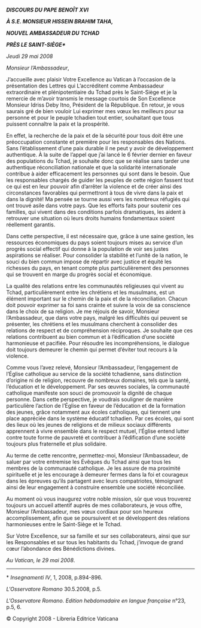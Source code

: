 ***DISCOURS DU PAPE BENOÎT XVI***

***À S.E. MONSIEUR HISSEIN BRAHIM TAHA,***

***NOUVEL AMBASSADEUR DU TCHAD***

***PRÈS LE SAINT-SIÈGE\****

*Jeudi 29 mai 2008*

*Monsieur l’Ambassadeur*,

J’accueille avec plaisir Votre Excellence au Vatican à l’occasion de la présentation des Lettres qui L’accréditent comme Ambassadeur extraordinaire et plénipotentiaire du Tchad près le Saint-Siège et je la remercie de m’avoir transmis le message courtois de Son Excellence Monsieur Idriss Deby Itno, Président de la République. En retour, je vous saurais gré de bien vouloir Lui exprimer mes vœux les meilleurs pour sa personne et pour le peuple tchadien tout entier, souhaitant que tous puissent connaître la paix et la prospérité.

En effet, la recherche de la paix et de la sécurité pour tous doit être une préoccupation constante et première pour les responsables des Nations. Sans l’établissement d’une paix durable il ne peut y avoir de développement authentique. À la suite de l’appel que j’ai lancé le 6 février dernier en faveur des populations du Tchad, je souhaite donc que se réalise sans tarder une authentique réconciliation nationale et que la solidarité internationale contribue à aider efficacement les personnes qui sont dans le besoin. Que les responsables chargés de guider les peuples de cette région fassent tout ce qui est en leur pouvoir afin d’arrêter la violence et de créer ainsi des circonstances favorables qui permettront à tous de vivre dans la paix et dans la dignité! Ma pensée se tourne aussi vers les nombreux réfugiés qui ont trouvé asile dans votre pays. Que les efforts faits pour soutenir ces familles, qui vivent dans des conditions parfois dramatiques, les aident à retrouver une situation où leurs droits humains fondamentaux soient réellement garantis.

Dans cette perspective, il est nécessaire que, grâce à une saine gestion, les ressources économiques du pays soient toujours mises au service d’un progrès social effectif qui donne à la population de voir ses justes aspirations se réaliser. Pour consolider la stabilité et l’unité de la nation, le souci du bien commun impose de répartir avec justice et équité les richesses du pays, en tenant compte plus particulièrement des personnes qui se trouvent en marge du progrès social et économique.

La qualité des relations entre les communautés religieuses qui vivent au Tchad, particulièrement entre les chrétiens et les musulmans, est un élément important sur le chemin de la paix et de la réconciliation. Chacun doit pouvoir exprimer sa foi sans crainte et suivre la voix de sa conscience dans le choix de sa religion. Je me réjouis de savoir, Monsieur l’Ambassadeur, que dans votre pays, malgré les difficultés qui peuvent se présenter, les chrétiens et les musulmans cherchent à consolider des relations de respect et de compréhension réciproques. Je souhaite que ces relations contribuent au bien commun et à l’édification d’une société harmonieuse et pacifiée. Pour résoudre les incompréhensions, le dialogue doit toujours demeurer le chemin qui permet d’éviter tout recours à la violence.

Comme vous l’avez relevé, Monsieur l’Ambassadeur, l’engagement de l’Église catholique au service de la société tchadienne, sans distinction d’origine ni de religion, recouvre de nombreux domaines, tels que la santé, l’éducation et le développement. Par ses œuvres sociales, la communauté catholique manifeste son souci de promouvoir la dignité de chaque personne. Dans cette perspective, je voudrais souligner de manière particulière l’action de l’Église en faveur de l’éducation et de la formation des jeunes, grâce notamment aux écoles catholiques, qui tiennent une place appréciée dans le système éducatif tchadien. Par ces écoles, qui sont des lieux où les jeunes de religions et de milieux sociaux différents apprennent à vivre ensemble dans le respect mutuel, l’Église entend lutter contre toute forme de pauvreté et contribuer à l’édification d’une société toujours plus fraternelle et plus solidaire.

Au terme de cette rencontre, permettez-moi, Monsieur l’Ambassadeur, de saluer par votre entremise les Évêques du Tchad ainsi que tous les membres de la communauté catholique. Je les assure de ma proximité spirituelle et je les encourage à demeurer fermes dans la foi et courageux dans les épreuves qu’ils partagent avec leurs compatriotes, témoignant ainsi de leur engagement à construire ensemble une société réconciliée.

Au moment où vous inaugurez votre noble mission, sûr que vous trouverez toujours un accueil attentif auprès de mes collaborateurs, je vous offre, Monsieur l’Ambassadeur, mes vœux cordiaux pour son heureux accomplissement, afin que se poursuivent et se développent des relations harmonieuses entre le Saint-Siège et le Tchad.

Sur Votre Excellence, sur sa famille et sur ses collaborateurs, ainsi que sur les Responsables et sur tous les habitants du Tchad, j’invoque de grand cœur l’abondance des Bénédictions divines.

*Au Vatican, le 29 mai 2008*.

* * *

\* *Insegnamenti IV*, 1, 2008, p.894-896.

*L'Osservatore Romano* 30.5.2008, p.5.

*L'Osservatore Romano. Edition hebdomadaire en langue française* n°23, p.5, 6.

© Copyright 2008 - Libreria Editrice Vaticana